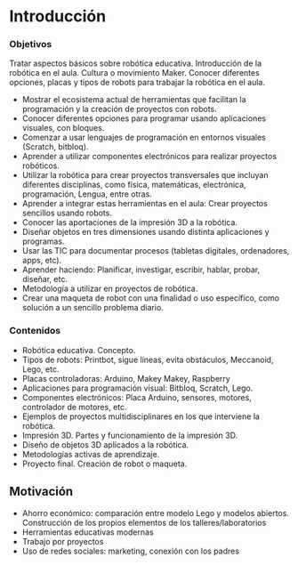 # Introducción
### Objetivos

Tratar aspectos básicos sobre robótica educativa. Introducción de la robótica en el aula. Cultura o movimiento Maker.
Conocer diferentes opciones, placas y tipos de robots para trabajar la robótica en el aula.
- Mostrar el ecosistema actual de herramientas que facilitan la programación y la creación de proyectos con robots.
- Conocer diferentes opciones para programar usando aplicaciones visuales, con bloques.
- Comenzar a usar lenguajes de programación en entornos visuales (Scratch, bitbloq).
- Aprender a utilizar componentes electrónicos para realizar proyectos robóticos.
- Utilizar la robótica para crear proyectos transversales que incluyan diferentes disciplinas, como  física,  matemáticas, electrónica, programación, Lengua, entre otras.
- Aprender a integrar estas herramientas en el aula: Crear proyectos sencillos usando robots.
- Conocer las aportaciones de la impresión 3D a la robótica.
- Diseñar objetos en tres dimensiones usando distinta aplicaciones y programas.
- Usar las TIC para documentar procesos (tabletas digitales, ordenadores, apps, etc).
- Aprender haciendo: Planificar, investigar, escribir, hablar, probar, diseñar, etc.
- Metodología a utilizar en proyectos de robótica.
- Crear una maqueta de robot con una finalidad o uso específico, como solución a un sencillo problema diario.



### Contenidos

* Robótica educativa. Concepto.
* Tipos de robots: Printbot, sigue líneas, evita obstáculos, Meccanoid, Lego, etc.
* Placas controladoras: Arduino, Makey Makey, Raspberry
* Aplicaciones para programación visual: Bitbloq, Scratch, Lego.
* Componentes electrónicos: Placa Arduino, sensores, motores, controlador de motores, etc.
* Ejemplos de proyectos multidisciplinares en los que interviene la robótica.
* Impresión 3D. Partes y funcionamiento de la impresión 3D.
* Diseño de objetos 3D aplicados a la robótica.
* Metodologías activas de aprendizaje.
* Proyecto final. Creación de robot o maqueta.

## Motivación

* Ahorro económico: comparación entre modelo Lego y modelos abiertos. Construcción de los propios elementos de los talleres/laboratorios
* Herramientas educativas modernas
* Trabajo por proyectos
* Uso de redes sociales: marketing, conexión con los padres
